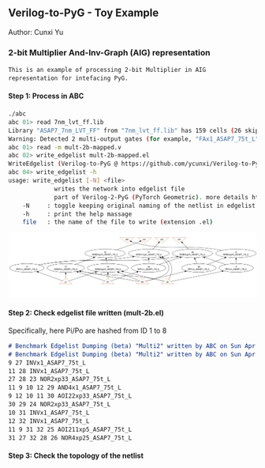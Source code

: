 ## Verilog-to-PyG - Toy Example

Author: Cunxi Yu

### 2-bit Multiplier And-Inv-Graph (AIG) representation

```markdown
This is an example of processing 2-bit Multiplier in AIG 
representation for intefacing PyG.
```

#### Step 1: Process in ABC

```bash
./abc 
abc 01> read 7nm_lvt_ff.lib 
Library "ASAP7_7nm_LVT_FF" from "7nm_lvt_ff.lib" has 159 cells (26 skipped: 23 seq; 0 tri-state; 3 no func; 0 dont_use).  Time =     0.70 sec
Warning: Detected 2 multi-output gates (for example, "FAx1_ASAP7_75t_L").
abc 01> read -m mult-2b-mapped.v 
abc 02> write_edgelist mult-2b-mapped.el
WriteEdgelist (Verilog-to-PyG @ https://github.com/ycunxi/Verilog-to-PyG) starts writing to mult-2b-mapped.el.
abc 04> write_edgelist -h
usage: write_edgelist [-N] <file>
	         writes the network into edgelist file
	         part of Verilog-2-PyG (PyTorch Geometric). more details https://github.com/ycunxi/Verilog-to-PyG 
	-N     : toggle keeping original naming of the netlist in edgelist (default=False)
	-h     : print the help massage
	file   : the name of the file to write (extension .el)
```
<img src="mult-2b-mapped-plot.jpg" alt="AIG of 2-b Multiplier" width="600" />

#### Step 2: Check edgelist file written (mult-2b.el)

Specifically, here Pi/Po are hashed from ID 1 to 8



```markdown
# Benchmark Edgelist Dumping (beta) "Multi2" written by ABC on Sun Apr 23 17:03:50 2023 (more at https://github.com/ycunxi/Verilog-to-PyG)
# Benchmark Edgelist Dumping (beta) "Multi2" written by ABC on Sun Apr 23 19:06:42 2023 (more at https://github.com/ycunxi/Verilog-to-PyG)
9 27 INVx1_ASAP7_75t_L
11 28 INVx1_ASAP7_75t_L
27 28 23 NOR2xp33_ASAP7_75t_L
11 9 10 12 29 AND4x1_ASAP7_75t_L
9 12 10 11 30 AOI22xp33_ASAP7_75t_L
30 29 24 NOR2xp33_ASAP7_75t_L
10 31 INVx1_ASAP7_75t_L
12 32 INVx1_ASAP7_75t_L
11 9 31 32 25 AOI211xp5_ASAP7_75t_L
31 27 32 28 26 NOR4xp25_ASAP7_75t_L
```

#### Step 3: Check the topology of the netlist
